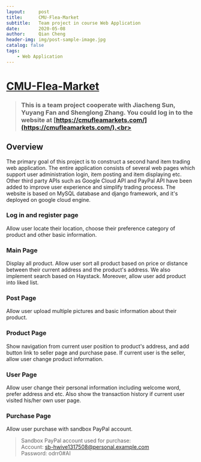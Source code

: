 ```yaml
---
layout:     post
title:      CMU-Flea-Market
subtitle:   Team project in course Web Application
date:       2020-05-08
author:     Qian Cheng
header-img: img/post-sample-image.jpg
catalog: false
tags:
    - Web Application
---
```

[CMU-Flea-Market](https://cmufleamarkets.com/)
===

>### This is a team project cooperate with Jiacheng Sun, Yuyang Fan and Shenglong Zhang. You could log in to the website at [https://cmufleamarkets.com/](https://cmufleamarkets.com/).<br>

## Overview
The primary goal of this project is to construct a second hand item trading web application. 
The entire application consists of several web pages which support user administration login, item posting and item displaying etc. 
Other third party APIs such as Google Cloud API and PayPal API have been added to improve user experience and simplify trading process.
The website is based on MySQL database and django framework, and it's deployed on google cloud engine.

### Log in and register page
Allow user locate their location, choose their preference category of product and other basic information.

### Main Page
Display all product. Allow user sort all product based on price or distance between their current address and the product's address.
We also implement search based on Haystack.
Moreover, allow user add product into liked list.

### Post Page
Allow user upload multiple pictures and basic information about their product.

### Product Page
Show navigation from current user position to product's address, and add button link to seller page and purchase pase.
If current user is the seller, allow user change product information.

### User Page
Allow user change their personal information including welcome word, prefer address and etc. Also show the transaction history if current user visited
his/her own user page.

### Purchase Page
Allow user purchase with sandbox PayPal account.
>Sandbox PayPal account used for purchase: <br>
>Account: sb-hwive1317508@personal.example.com <br>
>Password: odrr0#AI